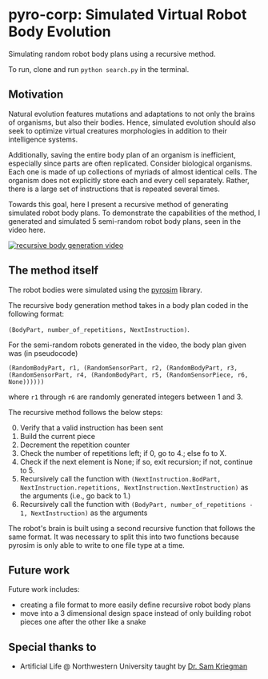 # pyro-corp: Simulated Virtual Robot Body Evolution

Simulating random robot body plans using a recursive method.

To run, clone and run `python search.py` in the terminal.

## Motivation

Natural evolution features mutations and adaptations to not only the brains of organisms, but also their bodies.
Hence, simulated evolution should also seek to optimize virtual creatures morphologies in addition to their intelligence systems.

Additionally, saving the entire body plan of an organism is inefficient, especially since parts are often replicated.
Consider biological organisms.
Each one is made of up collections of myriads of almost identical cells.
The organism does not explicitly store each and every cell separately.
Rather, there is a large set of instructions that is repeated several times.

Towards this goal, here I present a recursive method of generating simulated robot body plans.
To demonstrate the capabilities of the method, I generated and simulated 5 semi-random robot body plans, seen in the video here.

[![recursive body generation video](https://img.youtube.com/vi/lkgSwKMEpzM/0.jpg)](https://www.youtube.com/watch?v=lkgSwKMEpzM)

## The method itself

The robot bodies were simulated using the [pyrosim](https://github.com/jbongard/pyrosim) library.

The recursive body generation method takes in a body plan coded in the following format:

`(BodyPart, number_of_repetitions, NextInstruction)`.

For the semi-random robots generated in the video, the body plan given was (in pseudocode)

`(RandomBodyPart, r1, (RandomSensorPart, r2, (RandomBodyPart, r3, (RandomSensorPart, r4, (RandomBodyPart, r5, (RandomSensorPiece, r6, None))))))`

where `r1` through `r6` are randomly generated integers between 1 and 3.

The recursive method follows the below steps:

0. Verify that a valid instruction has been sent
1. Build the current piece
2. Decrement the repetition counter
3. Check the number of repetitions left; if 0, go to 4.; else fo to X.
4. Check if the next element is None; if so, exit recursion; if not, continue to 5.
5. Recursively call the function with `(NextInstruction.BodPart, NextInstruction.repetitions, NextInstruction.NextInstruction)` as the arguments (i.e., go back to 1.)
6. Recursively call the function with `(BodyPart, number_of_repetitions - 1, NextInstruction)` as the arguments

The robot's brain is built using a second recursive function that follows the same format.
It was necessary to split this into two functions because pyrosim is only able to write to one file type at a time.


## Future work

Future work includes:

* creating a file format to more easily define recursive robot body plans
* move into a 3 dimensional design space instead of only building robot pieces one after the other like a snake

## Special thanks to

* Artificial Life @ Northwestern University taught by [Dr. Sam Kriegman](https://www.mccormick.northwestern.edu/research-faculty/directory/profiles/kriegman-sam.html)
